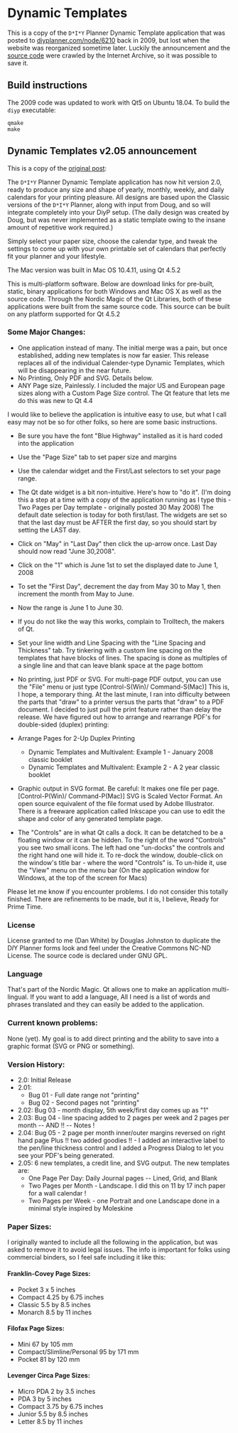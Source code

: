 # Dynamic Templates

This is a copy of the `D*I*Y` Planner Dynamic Template application
that was posted to [diyplanner.com/node/6210](https://web.archive.org/web/20160321035719/http://www.diyplanner.com/node/6210?page=1)
back in 2009, but lost when the website was reorganized sometime later.  Luckily the announcement and the
[source code](https://web.archive.org/web/20160321035719/http://www.diyplanner.com/files/Dynamic%20Templates%20v2.05a%20source.zip)
were crawled by the Internet Archive, so it was possible to save it.

## Build instructions

The 2009 code was updated to work with Qt5 on Ubuntu 18.04.  To build the `diyp` executable:

```
qmake
make
```

## Dynamic Templates v2.05 announcement

This is a copy of the [original post](https://web.archive.org/web/20160321035719/http://www.diyplanner.com/node/6210?page=1):

The `D*I*Y` Planner Dynamic Template application has now hit version 2.0, ready to produce any size and shape of yearly, monthly, weekly, and daily calendars for your printing pleasure. All designs are based upon the Classic versions of the `D*I*Y` Planner, along with input from Doug, and so will integrate completely into your DiyP setup. (The daily design was created by Doug, but was never implemented as a static template owing to the insane amount of repetitive work required.)

Simply select your paper size, choose the calendar type, and tweak the settings to come up with your own printable set of calendars that perfectly fit your planner and your lifestyle.

The Mac version was built in Mac OS 10.4.11, using Qt 4.5.2

This is multi-platform software. Below are download links for pre-built, static, binary applications for both Windows and Mac OS X as well as the source code. Through the Nordic Magic of the Qt Libraries, both of these applications were built from the same source code. This source can be built on any platform supported for Qt 4.5.2

### Some Major Changes:

* One application instead of many. The initial merge was a pain, but once established, adding new templates is now far easier. This release replaces all of the individual Calender-type Dynamic Templates, which will be disappearing in the near future.
* No Printing, Only PDF and SVG. Details below.
* ANY Page size, Painlessly. I included the major US and European page sizes along with a Custom Page Size control. The Qt feature that lets me do this was new to Qt 4.4

I would like to believe the application is intuitive easy to use, but what I call easy may not be so for other folks, so here are some basic instructions.

* Be sure you have the font "Blue Highway" installed as it is hard coded into the application
* Use the "Page Size" tab to set paper size and margins
* Use the calendar widget and the First/Last selectors to set your page range.
* The Qt date widget is a bit non-intuitive. Here's how to "do it". (I'm doing this a step at a time with a copy of the application running as I type this - Two Pages per Day template - originally posted 30 May 2008) The default date selection is today for both first/last. The widgets are set so that the last day must be AFTER the first day, so you should start by setting the LAST day.
* Click on "May" in "Last Day" then click the up-arrow once. Last Day should now read "June 30,2008".
* Click on the "1" which is June 1st to set the displayed date to June 1, 2008
* To set the "First Day", decrement the day from May 30 to May 1, then increment the month from May to June.
* Now the range is June 1 to June 30.
* If you do not like the way this works, complain to Trolltech, the makers of Qt.

* Set your line width and Line Spacing with the "Line Spacing and Thickness" tab. Try tinkering with a custom line spacing on the templates that have blocks of lines. The spacing is done as multiples of a single line and that can leave blank space at the page bottom
* No printing, just PDF or SVG. For multi-page PDF output, you can use the "File" menu or just type [Control-S(Win)/ Command-S(Mac)] This is, I hope, a temporary thing. At the last minute, I ran into difficulty between the parts that "draw" to a printer versus the parts that "draw" to a PDF document. I decided to just pull the print feature rather than delay the release. We have figured out how to arrange and rearrange PDF's for double-sided (duplex) printing:
* Arrange Pages for 2-Up Duplex Printing
  * Dynamic Templates and Multivalent: Example 1 - January 2008 classic booklet
  * Dynamic Templates and Multivalent: Example 2 - A 2 year classic booklet
* Graphic output in SVG format. Be careful: It makes one file per page. [Control-P(Win)/ Command-P(Mac)] SVG is Scaled Vector Format. An open source equivalent of the file format used by Adobe Illustrator. There is a freeware application called Inkscape you can use to edit the shape and color of any generated template page.
* The "Controls" are in what Qt calls a dock. It can be detatched to be a floating window or it can be hidden. To the right of the word "Controls" you see two small icons. The left had one "un-docks" the controls and the right hand one will hide it. To re-dock the window, double-click on the window's title bar - where the word "Controls" is. To un-hide it, use the "View" menu on the menu bar (On the application window for Windows, at the top of the screen for Macs)

Please let me know if you encounter problems. I do not consider this totally finished. There are refinements to be made, but it is, I believe, Ready for Prime Time.

### License
License granted to me (Dan White) by Douglas Johnston to duplicate the D*I*Y Planner forms look and feel under the Creative Commons NC-ND License. The source code is declared under GNU GPL.

### Language
That's part of the Nordic Magic. Qt allows one to make an application multi-lingual. If you want to add a language, All I need is a list of words and phrases translated and they can easily be added to the application.

### Current known problems:
None (yet). My goal is to add direct printing and the ability to save into a graphic format (SVG or PNG or something).

### Version History:

* 2.0: Initial Release
* 2.01:
  * Bug 01 - Full date range not "printing"
  * Bug 02 - Second pages not "printing"
* 2.02: Bug 03 - month display, 5th week/first day comes up as "1"
* 2.03: Bug 04 - line spacing added to 2 pages per week and 2 pages per month -- AND !! -- Notes !
* 2.04: Bug 05 - 2 page per month inner/outer margins reversed on right hand page
Plus !! two added goodies !! - I added an interactive label to the pen/line thickness control and I added a Progress Dialog to let you see your PDF's being generated.
* 2.05: 6 new templates, a credit line, and SVG output. The new templates are:
  * One Page Per Day: Daily Journal pages -- Lined, Grid, and Blank
  * Two Pages per Month - Landscape. I did this on 11 by 17 inch paper for a wall calendar !
  * Two Pages per Week - one Portrait and one Landscape done in a minimal style inspired by Moleskine

### Paper Sizes:

I originally wanted to include all the following in the application, but was asked to remove it to avoid legal issues. The info is important for folks using commercial binders, so I feel safe including it like this:

#### Franklin-Covey Page Sizes:
* Pocket	  	3 x 5 inches
* Compact	  	4.25 by 6.75 inches
* Classic	  	5.5 by 8.5 inches
* Monarch	  	8.5 by 11 inches

#### Filofax Page Sizes:
* Mini	  	67 by 105 mm
* Compact/Slimline/Personal	  	95 by 171 mm
* Pocket	  	81 by 120 mm

#### Levenger Circa Page Sizes:
* Micro PDA	  	2 by 3.5 inches
* PDA	  	3 by 5 inches
* Compact	  	3.75 by 6.75 inches
* Junior	  	5.5 by 8.5 inches
* Letter	  	8.5 by 11 inches

